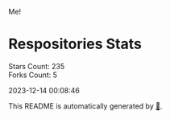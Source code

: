 Me!

# Respositories Stats
Stars Count: 235  
Forks Count: 5

2023-12-14 00:08:46  

This README is automatically generated by [🐰](https://github.com/rnitta/rnitta).
